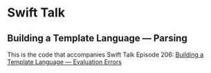 # Swift Talk
## Building a Template Language — Parsing

This is the code that accompanies Swift Talk Episode 206: [Building a Template Language — Evaluation Errors](https://talk.objc.io/episodes/S01E206-building-a-template-language-evaluation-errors)
